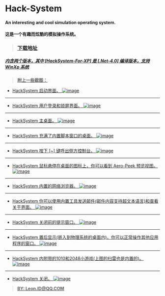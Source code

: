# Hack-System

#### An interesting and cool simulation operating system.
#### 这是一个有趣而炫酷的模拟操作系统。

> ### __[<u>下载地址<u/>](https://github.com/CuteLeon/FileRepository/tree/master/HackSystem-Execute)__

##### 内含两个版本，其中 [HackSystem-For-XP] 是 [.Net-4.0] 编译版本，支持 WinXp 系统

> __附上一些截图：__

* HackSystem 启动界面。
![image](./Screenshot/thumb/CuteLeon.Hack-System.S01.jpg)
***
* HackSystem 用户登录和锁屏界面。
![image](./Screenshot/thumb/CuteLeon.Hack-System.S02.jpg)
***
* HackSystem 主桌面。
![image](./Screenshot/thumb/CuteLeon.Hack-System.S03.jpg)
***
* HackSystem 充满了内置脚本窗口的桌面。
![image](./Screenshot/thumb/CuteLeon.Hack-System.S04.jpg)
***
* HackSystem 按下 [~] 键呼出侧方控制台。
![image](./Screenshot/thumb/CuteLeon.Hack-System.S05.jpg)
***
* HackSystem 鼠标悬停在桌面的图标上，你可以看到 Aero-Peek 预览视图。
![image](./Screenshot/thumb/CuteLeon.Hack-System.S06.jpg)
***
* HackSystem 内置的网络浏览器。
![image](./Screenshot/thumb/CuteLeon.Hack-System.S07.jpg)
***
* HackSystem 你可以使用内置工具发送邮件(邮件内容支持超文本语言)和查看关于界面。
![image](./Screenshot/thumb/CuteLeon.Hack-System.S08.jpg)
***
* HackSystem 关闭前的提示窗口。
![image](./Screenshot/thumb/CuteLeon.Hack-System.S09.jpg)
***
* HackSystem 置后显示(嵌入到物理系统的桌面内)，你可以正常操作其他应用程序的窗口。
![image](./Screenshot/thumb/CuteLeon.Hack-System.S10.jpg)
***
* HackSystem 内附带的1010和2048小游戏(上图的扫雷也是内置的)。
![image](./Screenshot/thumb/CuteLeon.Hack-System.S12.jpg)
***
* HackSystem 关闭。
![image](./Screenshot/thumb/CuteLeon.Hack-System.S11.jpg)

> __BY: Leon.ID@QQ.COM__
